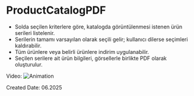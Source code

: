 # ProductCatalogPDF
* Solda seçilen kriterlere göre, katalogda görüntülenmesi istenen ürün serileri listelenir.
* Serilerin tamamı varsayılan olarak seçili gelir; kullanıcı dilerse seçimleri kaldırabilir.
* Tüm ürünlere veya belirli ürünlere indirim uygulanabilir.
* Seçilen serilere ait ürün bilgileri, görsellerle birlikte PDF olarak oluşturulur.

Video:
![Animation](https://github.com/user-attachments/assets/6b303274-cff7-4ce4-9626-0d239084d390)

Created Date: 06.2025
